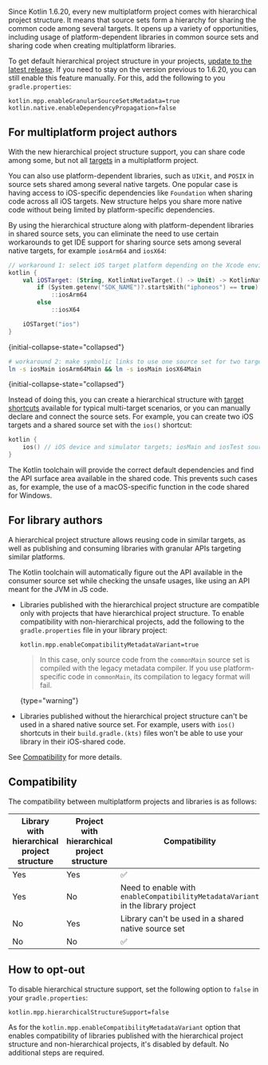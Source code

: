 [//]: # (title: Hierarchical project structure)

Since Kotlin 1.6.20, every new multiplatform project comes with hierarchical project structure. It means that source
sets form a hierarchy for sharing the common code among several targets. It opens up a variety of opportunities,
including usage of platform-dependent libraries in common source sets and sharing code when creating multiplatform
libraries.

To get default hierarchical project structure in your
projects, [update to the latest release](releases.md#update-to-a-new-release). If you need to stay on the version
previous to 1.6.20, you can still enable this feature manually. For this, add the following to you `gradle.properties`:

```properties
kotlin.mpp.enableGranularSourceSetsMetadata=true
kotlin.native.enableDependencyPropagation=false
```

## For multiplatform project authors

With the new hierarchical project structure support, you can share code among some, but not
all [targets](multiplatform-dsl-reference.md#targets) in a multiplatform project.

You can also use platform-dependent libraries, such as `UIKit`, and `POSIX` in source sets shared among several native
targets. One popular case is having access to iOS-specific dependencies like `Foundation` when sharing code across all
iOS targets. New structure helps you share more native code without being limited by platform-specific dependencies.

By using the hierarchical structure along with platform-dependent libraries in shared source sets, you can eliminate the
need to use certain workarounds to get IDE support for sharing source sets among several native targets, for
example `iosArm64` and `iosX64`:

```kotlin
// workaround 1: select iOS target platform depending on the Xcode environment variables
kotlin {
    val iOSTarget: (String, KotlinNativeTarget.() -> Unit) -> KotlinNativeTarget =
        if (System.getenv("SDK_NAME")?.startsWith("iphoneos") == true)
            ::iosArm64
        else
            ::iosX64

    iOSTarget("ios")
}
```
{initial-collapse-state="collapsed"}

```bash
# workaround 2: make symbolic links to use one source set for two targets
ln -s iosMain iosArm64Main && ln -s iosMain iosX64Main
```
{initial-collapse-state="collapsed"}

Instead of doing this, you can create a hierarchical structure
with [target shortcuts](multiplatform-share-on-platforms.md#use-target-shortcuts)
available for typical multi-target scenarios, or you can manually declare and connect the source sets. For example, you
can create two iOS targets and a shared source set with the `ios()` shortcut:

```kotlin
kotlin {
    ios() // iOS device and simulator targets; iosMain and iosTest source sets
}
```

The Kotlin toolchain will provide the correct default dependencies and find the API surface area available in the shared
code. This prevents such cases as, for example, the use of a macOS-specific function in the code shared for Windows.

## For library authors

A hierarchical project structure allows reusing code in similar targets, as well as publishing and consuming libraries
with granular APIs targeting similar platforms.

The Kotlin toolchain will automatically figure out the API available in the consumer source set while checking the
unsafe usages, like using an API meant for the JVM in JS code.

* Libraries published with the hierarchical project structure are compatible only with projects that have hierarchical
  project structure. To enable compatibility with non-hierarchical projects, add the following to
  the `gradle.properties` file in your library project:

  ```properties
  kotlin.mpp.enableCompatibilityMetadataVariant=true
  ```
  
  > In this case, only source code from the `commonMain` source set is compiled with the legacy metadata compiler. If you
  > use platform-specific code in `commonMain`, its compilation to legacy format will fail.
  >
  {type="warning"}

* Libraries published without the hierarchical project structure can't be used in a shared native source set. For
  example, users with `ios()` shortcuts in their `build.gradle.(kts)` files won't be able to use your library in their
  iOS-shared code.

See [Compatibility](#compatibility) for more details.

## Compatibility

The compatibility between multiplatform projects and libraries is as follows:

| Library with hierarchical project structure | Project with hierarchical project structure | Compatibility                                                                   |
|---------------------------------------------|---------------------------------------------|---------------------------------------------------------------------------------|
| Yes                                         | Yes                                         | ✅                                                                               |
| Yes                                         | No                                          | Need to enable with `enableCompatibilityMetadataVariant` in the library project |
| No                                          | Yes                                         | Library can't be used in a shared native source set                             |
| No                                          | No                                          | ✅                                                                               |

## How to opt-out

To disable hierarchical structure support, set the following option to `false` in your `gradle.properties`:

```properties
kotlin.mpp.hierarchicalStructureSupport=false
```

As for the `kotlin.mpp.enableCompatibilityMetadataVariant` option that enables compatibility of libraries published with
the hierarchical project structure and non-hierarchical projects, it's disabled by default. No additional steps are required.
